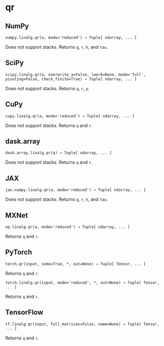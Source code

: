 # qr

## NumPy

```
numpy.linalg.qr(a, mode='reduced') → Tuple[ ndarray, ... ]
```

Does not support stacks. Returns `q`, `r`, `h`, and `tau`.

## SciPy

```
scipy.linalg.qr(a, overwrite_a=False, lwork=None, mode='full', pivoting=False, check_finite=True) → Tuple[ ndarray, ... ]
```

Does not support stacks. Returns `q`, `r`, `p`.

## CuPy

```
cupy.linalg.qr(a, mode='reduced') → Tuple[ ndarray, ... ]
```

Does not support stacks. Returns `q` and `r`.

## dask.array

```
dask.array.linalg.qr(a) → Tuple[ ndarray, ... ]
```

Does not support stacks. Returns `q` and `r`.

## JAX

```
jax.numpy.linalg.qr(a, mode='reduced') → Tuple[ ndarray, ... ]
```

Does not support stacks. Returns `q`, `r`, `h`, and `tau`.

## MXNet

```
np.linalg.qr(a, mode='reduced') → Tuple[ ndarray, ... ]
```

Returns `q` and `r`.

## PyTorch

```
torch.qr(input, some=True, *, out=None) → Tuple[ Tensor, ... ]
```

Returns `q` and `r`.

```
torch.linalg.qr(input, mode='reduced', *, out=None) → Tuple[ Tensor, ... ]
```

Returns `q` and `r`.

## TensorFlow

```
tf.linalg.qr(input, full_matrices=False, name=None) → Tuple[ Tensor, ... ]
```

Returns `q` and `r`.
